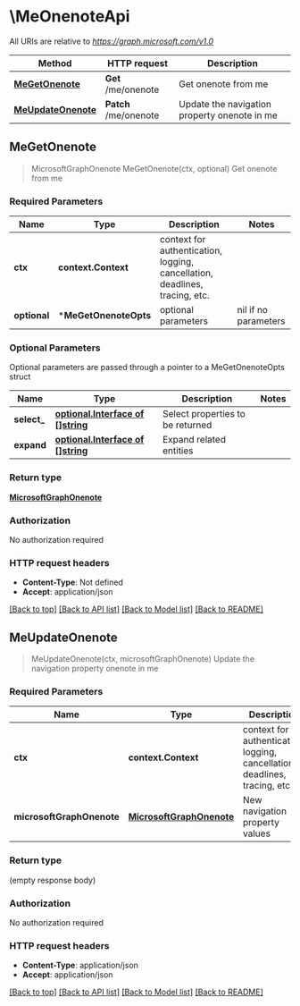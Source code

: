 # \MeOnenoteApi

All URIs are relative to *https://graph.microsoft.com/v1.0*

Method | HTTP request | Description
------------- | ------------- | -------------
[**MeGetOnenote**](MeOnenoteApi.md#MeGetOnenote) | **Get** /me/onenote | Get onenote from me
[**MeUpdateOnenote**](MeOnenoteApi.md#MeUpdateOnenote) | **Patch** /me/onenote | Update the navigation property onenote in me



## MeGetOnenote

> MicrosoftGraphOnenote MeGetOnenote(ctx, optional)
Get onenote from me

### Required Parameters


Name | Type | Description  | Notes
------------- | ------------- | ------------- | -------------
**ctx** | **context.Context** | context for authentication, logging, cancellation, deadlines, tracing, etc.
 **optional** | ***MeGetOnenoteOpts** | optional parameters | nil if no parameters

### Optional Parameters

Optional parameters are passed through a pointer to a MeGetOnenoteOpts struct


Name | Type | Description  | Notes
------------- | ------------- | ------------- | -------------
 **select_** | [**optional.Interface of []string**](string.md)| Select properties to be returned | 
 **expand** | [**optional.Interface of []string**](string.md)| Expand related entities | 

### Return type

[**MicrosoftGraphOnenote**](microsoft.graph.onenote.md)

### Authorization

No authorization required

### HTTP request headers

- **Content-Type**: Not defined
- **Accept**: application/json

[[Back to top]](#) [[Back to API list]](../README.md#documentation-for-api-endpoints)
[[Back to Model list]](../README.md#documentation-for-models)
[[Back to README]](../README.md)


## MeUpdateOnenote

> MeUpdateOnenote(ctx, microsoftGraphOnenote)
Update the navigation property onenote in me

### Required Parameters


Name | Type | Description  | Notes
------------- | ------------- | ------------- | -------------
**ctx** | **context.Context** | context for authentication, logging, cancellation, deadlines, tracing, etc.
**microsoftGraphOnenote** | [**MicrosoftGraphOnenote**](MicrosoftGraphOnenote.md)| New navigation property values | 

### Return type

 (empty response body)

### Authorization

No authorization required

### HTTP request headers

- **Content-Type**: application/json
- **Accept**: application/json

[[Back to top]](#) [[Back to API list]](../README.md#documentation-for-api-endpoints)
[[Back to Model list]](../README.md#documentation-for-models)
[[Back to README]](../README.md)

